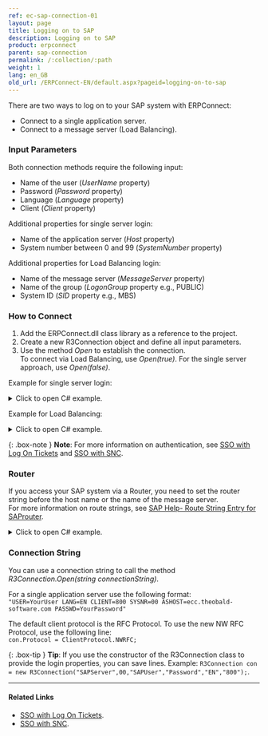 ```yaml
---
ref: ec-sap-connection-01
layout: page
title: Logging on to SAP
description: Logging on to SAP
product: erpconnect
parent: sap-connection
permalink: /:collection/:path
weight: 1
lang: en_GB
old_url: /ERPConnect-EN/default.aspx?pageid=logging-on-to-sap
---
```


There are two ways to log on to your SAP system with ERPConnect:
- Connect to a single application server.
- Connect to a message server (Load Balancing). 

### Input Parameters

Both connection methods require the following input:

* Name of the user (*UserName* property)
* Password (*Password* property)
* Language (*Language* property)
* Client (*Client* property)

Additional properties for single server login:

* Name of the application server (*Host* property)
* System number between 0 and 99 (*SystemNumber* property)

Additional properties for Load Balancing login:

* Name of the message server (*MessageServer* property)
* Name of the group (*LogonGroup* property e.g., PUBLIC)
* System ID (*SID* property e.g., MBS)


### How to Connect
1. Add the ERPConnect.dll class library as a reference to the project.
2. Create a new R3Connection object and define all input parameters.
3. Use the method *Open* to establish the connection. <br>
To connect via Load Balancing, use *Open(true)*. For the single server approach, use *Open(false)*. 

Example for single server login:

<details>
<summary>Click to open C# example.</summary>
{% highlight csharp %}
using(R3Connection con = new R3Connection())
{
    con.UserName = "erpconnect"; 
    con.Password = "pass"; 
    con.Language = "DE"; 
    con.Client = "800"; 
    con.Host = "hamlet"; 
    con.SystemNumber = 11;  
      con.Protocol = ClientProtocol.NWRFC;   // Optional: If the NW RFC libraries are used.
    
    con.Open(false);
}
{% endhighlight %}
</details>

Example for Load Balancing:

<details>
<summary>Click to open C# example.</summary>
{% highlight csharp %}
using(R3Connection con = new R3Connection())
{
    con.UserName = "erpconnect"; 
    con.Password = "pass"; con.Language = "DE"; 
    con.Client = "800"; 
      con.Language = "DE";
       
    con.MessageServer = "hamlet"; 
    con.LogonGroup = "PUBLIC"; 
    con.SID = "EC5";
      con.Protocol = ClientProtocol.NWRFC;   // Optional: If the NW RFC libraries are used.  
    con.Open(true);
}
{% endhighlight %}
</details>

{: .box-note }
**Note**: For more information on authentication, see [SSO with Log On Tickets](./sso-with-log-on-tickets) and [SSO with SNC](sso-with-snc).

### Router

If you access your SAP system via a Router, you need to set the router string before the host name or the name of the message server.<br>
For more information on route strings, see [SAP Help- Route String Entry for SAProuter](https://help.sap.com/saphelp_erp60_sp/helpdata/en/4f/992df1446d11d189700000e8322d00/frameset.htm).

<details>
<summary>Click to open C# example.</summary>
{% highlight csharp %}
using(R3Connection con = new R3Connection())
{
    con.UserName = "erpconnect"; 
    con.Password = "pass"; 
    con.Language = "DE"; 
    con.Client = "800"; 
    con.Host = "/H/lear.theobald-software.com/H/" + "hamlet"; 
    con.SystemNumber = 11;  
    con.Protocol = ClientProtocol.NWRFC;   // Optional: If the NW RFC libraries are used.

    con.Open(false);
}
{% endhighlight %}
</details>

### Connection String

You can use a connection string to call the method *R3Connection.Open(string connectionString)*.

For a single application server use the following format:<br>
`"USER=YourUser LANG=EN CLIENT=800 SYSNR=00 ASHOST=ecc.theobald-software.com PASSWD=YourPassword"`

The default client protocol is the RFC Protocol. To use the new NW RFC Protocol, use the following line:<br>
`con.Protocol = ClientProtocol.NWRFC;`

{: .box-tip }
**Tip**:  If you use the constructor of the R3Connection class to provide the login properties, 
you can save lines. Example: `R3Connection con = new R3Connection("SAPServer",00,"SAPUser","Password","EN","800");`. 

****
#### Related Links
- [SSO with Log On Tickets](./sso-with-log-on-tickets).
- [SSO with SNC](sso-with-snc).
